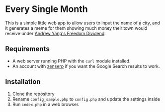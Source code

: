 # Every Single Month
This is a simple little web app to allow users to input the name of a city, and it generates a meme for them showing much money their town would receive under [Andrew Yang's Freedom Dividend](https://www.yang2020.com/policies/the-freedom-dividend/).

## Requirements
 - A web server running PHP with the `curl` module installed.
 - An account with [zenserp](https://zenserp.com/) if you want the Google Search results to work.

## Installation
1. Clone the repository
2. Rename `config_sample.php` to `config.php` and update the settings inside
3. Run `index.php` in a web browser.